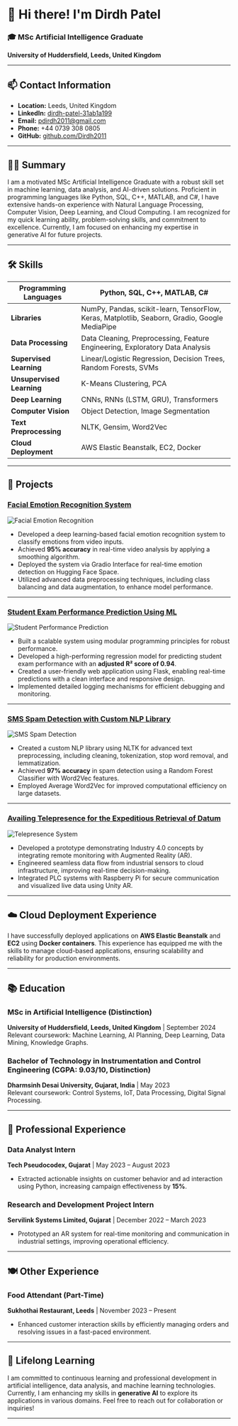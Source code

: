 # 👋 Hi there! I'm Dirdh Patel

### 🎓 MSc Artificial Intelligence Graduate
**University of Huddersfield, Leeds, United Kingdom**  

---

## 📫 Contact Information
- **Location:** Leeds, United Kingdom
- **LinkedIn:** [dirdh-patel-31ab1a199](https://www.linkedin.com/in/dirdh-patel-31ab1a199)
- **Email:** [pdirdh2011@gmail.com](mailto:pdirdh2011@gmail.com)
- **Phone:** +44 0739 308 0805
- **GitHub:** [github.com/Dirdh2011](https://github.com/Dirdh2011)

---

## 🧑‍💻 Summary
I am a motivated MSc Artificial Intelligence Graduate with a robust skill set in machine learning, data analysis, and AI-driven solutions. Proficient in programming languages like Python, SQL, C++, MATLAB, and C#, I have extensive hands-on experience with Natural Language Processing, Computer Vision, Deep Learning, and Cloud Computing. I am recognized for my quick learning ability, problem-solving skills, and commitment to excellence. Currently, I am focused on enhancing my expertise in generative AI for future projects.

---

## 🛠️ Skills
| **Programming Languages**  | Python, SQL, C++, MATLAB, C# |
|-----------------------------|-------------------------------|
| **Libraries**               | NumPy, Pandas, scikit-learn, TensorFlow, Keras, Matplotlib, Seaborn, Gradio, Google MediaPipe |
| **Data Processing**         | Data Cleaning, Preprocessing, Feature Engineering, Exploratory Data Analysis |
| **Supervised Learning**     | Linear/Logistic Regression, Decision Trees, Random Forests, SVMs |
| **Unsupervised Learning**   | K-Means Clustering, PCA |
| **Deep Learning**           | CNNs, RNNs (LSTM, GRU), Transformers |
| **Computer Vision**         | Object Detection, Image Segmentation |
| **Text Preprocessing**      | NLTK, Gensim, Word2Vec |
| **Cloud Deployment**        | AWS Elastic Beanstalk, EC2, Docker |

---

## 🚀 Projects
### [Facial Emotion Recognition System](https://huggingface.co/spaces/dirdh2366489/Facialemotionreco)
![Facial Emotion Recognition](https://via.placeholder.com/600x200.png?text=Facial+Emotion+Recognition+System)
- Developed a deep learning-based facial emotion recognition system to classify emotions from video inputs.
- Achieved **95% accuracy** in real-time video analysis by applying a smoothing algorithm.
- Deployed the system via Gradio Interface for real-time emotion detection on Hugging Face Space.
- Utilized advanced data preprocessing techniques, including class balancing and data augmentation, to enhance model performance.

---

### [Student Exam Performance Prediction Using ML](https://github.com/Dirdh2011/Project1-)
![Student Performance Prediction](https://via.placeholder.com/600x200.png?text=Student+Exam+Performance+Prediction)
- Built a scalable system using modular programming principles for robust performance.
- Developed a high-performing regression model for predicting student exam performance with an **adjusted R² score of 0.94**.
- Created a user-friendly web application using Flask, enabling real-time predictions with a clean interface and responsive design.
- Implemented detailed logging mechanisms for efficient debugging and monitoring.

---

### [SMS Spam Detection with Custom NLP Library](https://github.com/Dirdh2011/ham-and-spam-)
![SMS Spam Detection](https://via.placeholder.com/600x200.png?text=SMS+Spam+Detection)
- Created a custom NLP library using NLTK for advanced text preprocessing, including cleaning, tokenization, stop word removal, and lemmatization.
- Achieved **97% accuracy** in spam detection using a Random Forest Classifier with Word2Vec features.
- Employed Average Word2Vec for improved computational efficiency on large datasets.

---

### [Availing Telepresence for the Expeditious Retrieval of Datum](https://github.com/Dirdh2011/telepresences)
![Telepresence System](https://via.placeholder.com/600x200.png?text=Telepresence+System)
- Developed a prototype demonstrating Industry 4.0 concepts by integrating remote monitoring with Augmented Reality (AR).
- Engineered seamless data flow from industrial sensors to cloud infrastructure, improving real-time decision-making.
- Integrated PLC systems with Raspberry Pi for secure communication and visualized live data using Unity AR.

---

## ☁️ Cloud Deployment Experience
I have successfully deployed applications on **AWS Elastic Beanstalk** and **EC2** using **Docker containers**. This experience has equipped me with the skills to manage cloud-based applications, ensuring scalability and reliability for production environments.

---

## 📚 Education
### MSc in Artificial Intelligence (Distinction)
**University of Huddersfield, Leeds, United Kingdom** | September 2024  
Relevant coursework: Machine Learning, AI Planning, Deep Learning, Data Mining, Knowledge Graphs.

### Bachelor of Technology in Instrumentation and Control Engineering (CGPA: 9.03/10, Distinction)
**Dharmsinh Desai University, Gujarat, India** | May 2023  
Relevant coursework: Control Systems, IoT, Data Processing, Digital Signal Processing.

---

## 💼 Professional Experience
### Data Analyst Intern 
**Tech Pseudocodex, Gujarat** | May 2023 – August 2023
- Extracted actionable insights on customer behavior and ad interaction using Python, increasing campaign effectiveness by **15%**.

### Research and Development Project Intern 
**Servilink Systems Limited, Gujarat** | December 2022 – March 2023
- Prototyped an AR system for real-time monitoring and communication in industrial settings, improving operational efficiency.

---

## 🍽️ Other Experience
### Food Attendant (Part-Time)
**Sukhothai Restaurant, Leeds** | November 2023 – Present
- Enhanced customer interaction skills by efficiently managing orders and resolving issues in a fast-paced environment.

---

## 🌱 Lifelong Learning
I am committed to continuous learning and professional development in artificial intelligence, data analysis, and machine learning technologies. Currently, I am enhancing my skills in **generative AI** to explore its applications in various domains. Feel free to reach out for collaboration or inquiries!

---
